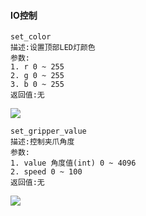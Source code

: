 #### IO控制

```
set_color
描述:设置顶部LED灯颜色
参数:
1. r 0 ~ 255
2. g 0 ~ 255
3. b 0 ~ 255
返回值:无
```
![](../../resourse/16-UIFlow/rgb.png)

```
set_gripper_value
描述:控制夹爪角度
参数:
1. value 角度值(int) 0 ~ 4096
2. speed 0 ~ 100
返回值:无
```
![](../../resourse/16-UIFlow/gripper.png)